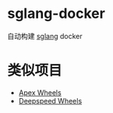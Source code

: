 # sglang-docker

自动构建 [sglang](https://github.com/sgl-project/sglang) docker

# 类似项目
+ [Apex Wheels](https://github.com/AlongWY/apex_wheels)
+ [Deepspeed Wheels](https://github.com/AlongWY/deepspeed_wheels)
